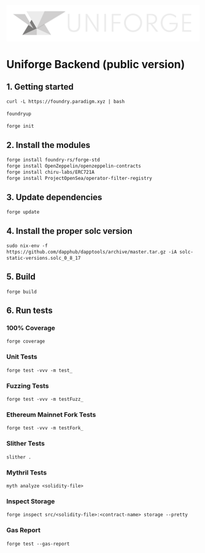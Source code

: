 <p align="center"><img src= "https://raw.githubusercontent.com/dapponics/uniforge/main/brand-assets/logos/png/Logo%20light.png" width="620" alt="Uniforge"></p>

# Uniforge Backend (public version)

## 1. Getting started

```
curl -L https://foundry.paradigm.xyz | bash

foundryup

forge init
```

## 2. Install the modules

```
forge install foundry-rs/forge-std
forge install OpenZeppelin/openzeppelin-contracts
forge install chiru-labs/ERC721A
forge install ProjectOpenSea/operator-filter-registry
```

## 3. Update dependencies

```
forge update
```

## 4. Install the proper solc version

```
sudo nix-env -f https://github.com/dapphub/dapptools/archive/master.tar.gz -iA solc-static-versions.solc_0_8_17
```

## 5. Build

```
forge build
```

## 6. Run tests

### 100% Coverage

```
forge coverage
```

### Unit Tests

```
forge test -vvv -m test_
```

### Fuzzing Tests

```
forge test -vvv -m testFuzz_
```

### Ethereum Mainnet Fork Tests

```
forge test -vvv -m testFork_
```

### Slither Tests

```
slither .
```

### Mythril Tests

```
myth analyze <solidity-file>
```

### Inspect Storage

```
forge inspect src/<solidity-file>:<contract-name> storage --pretty
```

### Gas Report

```
forge test --gas-report
```
